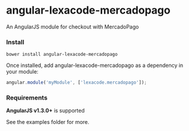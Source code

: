 # angular-lexacode-mercadopago
An AngularJS module for checkout with MercadoPago

### Install

`bower install angular-lexacode-mercadopago`

Once installed, add angular-lexacode-mercadopago as a dependency in your module:

```javascript
angular.module('myModule', ['lexacode.mercadopago']);
```

### Requirements

**AngularJS v1.3.0+** is supported

See the examples folder for more.
